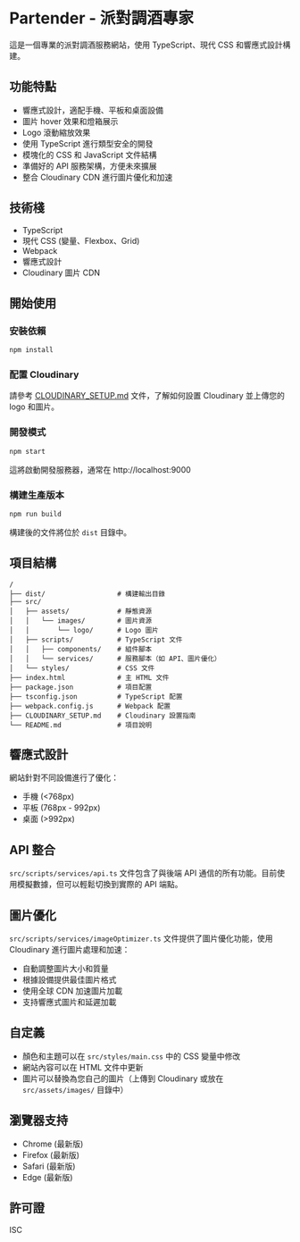 # Partender - 派對調酒專家

這是一個專業的派對調酒服務網站，使用 TypeScript、現代 CSS 和響應式設計構建。

## 功能特點

- 響應式設計，適配手機、平板和桌面設備
- 圖片 hover 效果和燈箱展示
- Logo 滾動縮放效果
- 使用 TypeScript 進行類型安全的開發
- 模塊化的 CSS 和 JavaScript 文件結構
- 準備好的 API 服務架構，方便未來擴展
- 整合 Cloudinary CDN 進行圖片優化和加速

## 技術棧

- TypeScript
- 現代 CSS (變量、Flexbox、Grid)
- Webpack
- 響應式設計
- Cloudinary 圖片 CDN

## 開始使用

### 安裝依賴

```bash
npm install
```

### 配置 Cloudinary

請參考 [CLOUDINARY_SETUP.md](CLOUDINARY_SETUP.md) 文件，了解如何設置 Cloudinary 並上傳您的 logo 和圖片。

### 開發模式

```bash
npm start
```

這將啟動開發服務器，通常在 http://localhost:9000

### 構建生產版本

```bash
npm run build
```

構建後的文件將位於 `dist` 目錄中。

## 項目結構

```
/
├── dist/                  # 構建輸出目錄
├── src/
│   ├── assets/            # 靜態資源
│   │   └── images/        # 圖片資源
│   │       └── logo/      # Logo 圖片
│   ├── scripts/           # TypeScript 文件
│   │   ├── components/    # 組件腳本
│   │   └── services/      # 服務腳本（如 API、圖片優化）
│   └── styles/            # CSS 文件
├── index.html             # 主 HTML 文件
├── package.json           # 項目配置
├── tsconfig.json          # TypeScript 配置
├── webpack.config.js      # Webpack 配置
├── CLOUDINARY_SETUP.md    # Cloudinary 設置指南
└── README.md              # 項目說明
```

## 響應式設計

網站針對不同設備進行了優化：

- 手機 (<768px)
- 平板 (768px - 992px)
- 桌面 (>992px)

## API 整合

`src/scripts/services/api.ts` 文件包含了與後端 API 通信的所有功能。目前使用模擬數據，但可以輕鬆切換到實際的 API 端點。

## 圖片優化

`src/scripts/services/imageOptimizer.ts` 文件提供了圖片優化功能，使用 Cloudinary 進行圖片處理和加速：

- 自動調整圖片大小和質量
- 根據設備提供最佳圖片格式
- 使用全球 CDN 加速圖片加載
- 支持響應式圖片和延遲加載

## 自定義

- 顏色和主題可以在 `src/styles/main.css` 中的 CSS 變量中修改
- 網站內容可以在 HTML 文件中更新
- 圖片可以替換為您自己的圖片（上傳到 Cloudinary 或放在 `src/assets/images/` 目錄中）

## 瀏覽器支持

- Chrome (最新版)
- Firefox (最新版)
- Safari (最新版)
- Edge (最新版)

## 許可證

ISC 